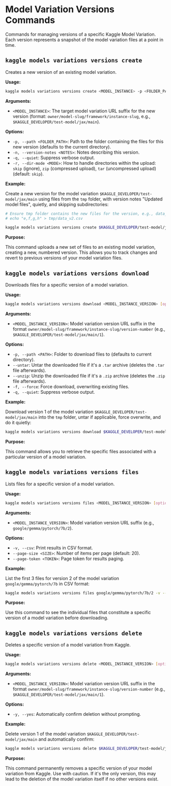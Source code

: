 # Model Variation Versions Commands

Commands for managing versions of a specific Kaggle Model Variation. Each version represents a snapshot of the model variation files at a point in time.

## `kaggle models variations versions create`

Creates a new version of an existing model variation.

**Usage:**

```bash
kaggle models variations versions create <MODEL_INSTANCE> -p <FOLDER_PATH> [options]
```

**Arguments:**

*   `<MODEL_INSTANCE>`: The target model variation URL suffix for the new version (format: `owner/model-slug/framework/instance-slug`, e.g., `$KAGGLE_DEVELOPER/test-model/jax/main`).

**Options:**

*   `-p, --path <FOLDER_PATH>`: Path to the folder containing the files for this new version (defaults to the current directory).
*   `-n, --version-notes <NOTES>`: Notes describing this version.
*   `-q, --quiet`: Suppress verbose output.
*   `-r, --dir-mode <MODE>`: How to handle directories within the upload: `skip` (ignore), `zip` (compressed upload), `tar` (uncompressed upload) (default: `skip`).

**Example:**

Create a new version for the model variation `$KAGGLE_DEVELOPER/test-model/jax/main` using files from the `tmp` folder, with version notes "Updated model files", quietly, and skipping subdirectories:

```bash
# Ensure tmp folder contains the new files for the version, e.g., data_v2.csv
# echo "e,f,g,h" > tmp/data_v2.csv

kaggle models variations versions create $KAGGLE_DEVELOPER/test-model/jax/main -p tmp -n "Updated model files" -q -r skip
```

**Purpose:**

This command uploads a new set of files to an existing model variation, creating a new, numbered version. This allows you to track changes and revert to previous versions of your model variation files.

## `kaggle models variations versions download`

Downloads files for a specific version of a model variation.

**Usage:**

```bash
kaggle models variations versions download <MODEL_INSTANCE_VERSION> [options]
```

**Arguments:**

*   `<MODEL_INSTANCE_VERSION>`: Model variation version URL suffix in the format `owner/model-slug/framework/instance-slug/version-number` (e.g., `$KAGGLE_DEVELOPER/test-model/jax/main/1`).

**Options:**

*   `-p, --path <PATH>`: Folder to download files to (defaults to current directory).
*   `--untar`: Untar the downloaded file if it's a `.tar` archive (deletes the `.tar` file afterwards).
*   `--unzip`: Unzip the downloaded file if it's a `.zip` archive (deletes the `.zip` file afterwards).
*   `-f, --force`: Force download, overwriting existing files.
*   `-q, --quiet`: Suppress verbose output.

**Example:**

Download version 1 of the model variation `$KAGGLE_DEVELOPER/test-model/jax/main` into the `tmp` folder, untar if applicable, force overwrite, and do it quietly:

```bash
kaggle models variations versions download $KAGGLE_DEVELOPER/test-model/jax/main/1 -p tmp -q -f --untar
```

**Purpose:**

This command allows you to retrieve the specific files associated with a particular version of a model variation.

## `kaggle models variations versions files`

Lists files for a specific version of a model variation.

**Usage:**

```bash
kaggle models variations versions files <MODEL_INSTANCE_VERSION> [options]
```

**Arguments:**

*   `<MODEL_INSTANCE_VERSION>`: Model variation version URL suffix (e.g., `google/gemma/pytorch/7b/2`).

**Options:**

*   `-v, --csv`: Print results in CSV format.
*   `--page-size <SIZE>`: Number of items per page (default: 20).
*   `--page-token <TOKEN>`: Page token for results paging.

**Example:**

List the first 3 files for version 2 of the model variation `google/gemma/pytorch/7b` in CSV format:

```bash
kaggle models variations versions files google/gemma/pytorch/7b/2 -v --page-size=3
```

**Purpose:**

Use this command to see the individual files that constitute a specific version of a model variation before downloading.

## `kaggle models variations versions delete`

Deletes a specific version of a model variation from Kaggle.

**Usage:**

```bash
kaggle models variations versions delete <MODEL_INSTANCE_VERSION> [options]
```

**Arguments:**

*   `<MODEL_INSTANCE_VERSION>`: Model variation version URL suffix in the format `owner/model-slug/framework/instance-slug/version-number` (e.g., `$KAGGLE_DEVELOPER/test-model/jax/main/1`).

**Options:**

*   `-y, --yes`: Automatically confirm deletion without prompting.

**Example:**

Delete version 1 of the model variation `$KAGGLE_DEVELOPER/test-model/jax/main` and automatically confirm:

```bash
kaggle models variations versions delete $KAGGLE_DEVELOPER/test-model/jax/main/1 -y
```

**Purpose:**

This command permanently removes a specific version of your model variation from Kaggle. Use with caution. If it's the only version, this may lead to the deletion of the model variation itself if no other versions exist.
